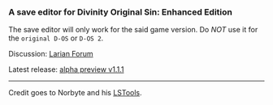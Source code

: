 ### A save editor for Divinity Original Sin: Enhanced Edition

The save editor will only work for the said game version. Do *NOT* use it for the `original D-OS` or `D-OS 2`.


Discussion: [Larian Forum](http://larian.com/forums/ubbthreads.php?ubb=showflat&Number=644516#Post644516)

Latest release: [alpha preview v1.1.1](https://github.com/tmxkn1/D-OS-Save-Editor/releases/tag/1.1.1)

----
Credit goes to Norbyte and his [LSTools](https://github.com/Norbyte/lslib).
